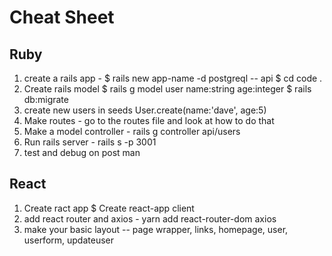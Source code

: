 # Cheat Sheet

## Ruby

1. create a rails app -
   $ rails new app-name -d postgreql -- api
   $ cd code .
2. Create rails model
   $ rails g model user name:string age:integer
   $ rails db:migrate
3. create new users in seeds User.create(name:'dave', age:5)
4. Make routes - go to the routes file and look at how to do that
5. Make a model controller - rails g controller api/users
6. Run rails server - rails s -p 3001
7. test and debug on post man

## React

1. Create ract app $ Create react-app client
2. add react router and axios - yarn add react-router-dom axios
3. make your basic layout -- page wrapper, links, homepage, user, userform, updateuser
